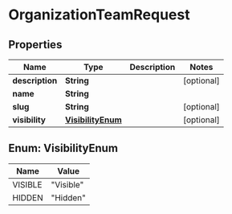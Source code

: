 
# OrganizationTeamRequest

## Properties
Name | Type | Description | Notes
------------ | ------------- | ------------- | -------------
**description** | **String** |  |  [optional]
**name** | **String** |  | 
**slug** | **String** |  |  [optional]
**visibility** | [**VisibilityEnum**](#VisibilityEnum) |  |  [optional]


<a name="VisibilityEnum"></a>
## Enum: VisibilityEnum
Name | Value
---- | -----
VISIBLE | &quot;Visible&quot;
HIDDEN | &quot;Hidden&quot;



